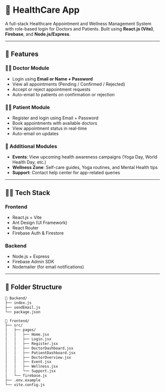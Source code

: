 # 🏥 HealthCare App

A full-stack Healthcare Appointment and Wellness Management System with role-based login for Doctors and Patients. Built using **React.js (Vite)**, **Firebase**, and **Node.js/Express**.

---

## 🚀 Features

### 👨‍⚕️ Doctor Module
- Login using **Email or Name + Password**
- View all appointments (Pending / Confirmed / Rejected)
- Accept or reject appointment requests
- Auto-email to patients on confirmation or rejection

### 🧑‍⚕️ Patient Module
- Register and login using Email + Password
- Book appointments with available doctors
- View appointment status in real-time
- Auto-email on updates

### 📅 Additional Modules
- **Events**: View upcoming health awareness campaigns (Yoga Day, World Health Day, etc.)
- **Wellness Zone**: Self-care guides, Yoga routines, and Mental Health tips
- **Support**: Contact help center for app-related queries

---

## 🧑‍💻 Tech Stack

### Frontend
- React.js + Vite
- Ant Design (UI Framework)
- React Router
- Firebase Auth & Firestore

### Backend
- Node.js + Express
- Firebase Admin SDK
- Nodemailer (for email notifications)

---

## 📂 Folder Structure

```txt
📁 Backend/
├── index.js
├── sendEmail.js
└── package.json

📁 frontend/
├── src/
│   ├── pages/
│   │   ├── Home.jsx
│   │   ├── Login.jsx
│   │   ├── Register.jsx
│   │   ├── DoctorDashboard.jsx
│   │   ├── PatientDashboard.jsx
│   │   ├── DoctorOverview.jsx
│   │   ├── Event.jsx
│   │   ├── Wellness.jsx
│   │   └── Support.jsx
│   └── firebase.js
├── .env.example
└── vite.config.js
